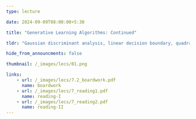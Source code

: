 ```yaml
---
type: lecture

date: 2024-09-09T08:00:00+5:30

title: "Generative Learning Algorithms: Continued"

tldr: "Gaussian discriminant analysis, linear decision boundary, quadratic decision boundary, Naive Bayes Classifier, Smoothing"

hide_from_announcments: false

thumbnail: /_images/lecs/01.png

links: 
    - url: /_images/lecs/7.2_boardwork.pdf
      name: boardwork
    - url: /_images/lecs/7_reading1.pdf
      name: reading-I
    - url: /_images/lecs/7_reading2.pdf
      name: reading-II
---
```

